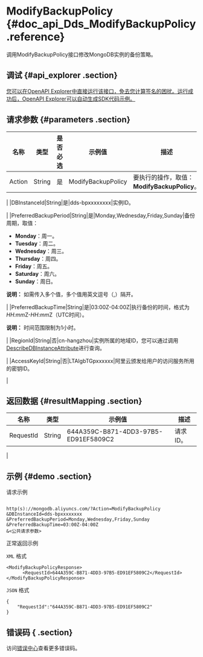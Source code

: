 # ModifyBackupPolicy {#doc_api_Dds_ModifyBackupPolicy .reference}

调用ModifyBackupPolicy接口修改MongoDB实例的备份策略。

## 调试 {#api_explorer .section}

[您可以在OpenAPI Explorer中直接运行该接口，免去您计算签名的困扰。运行成功后，OpenAPI Explorer可以自动生成SDK代码示例。](https://api.aliyun.com/#product=Dds&api=ModifyBackupPolicy&type=RPC&version=2015-12-01)

## 请求参数 {#parameters .section}

|名称|类型|是否必选|示例值|描述|
|--|--|----|---|--|
|Action|String|是|ModifyBackupPolicy|要执行的操作，取值：**ModifyBackupPolicy**。

 |
|DBInstanceId|String|是|dds-bpxxxxxxxx|实例ID。

 |
|PreferredBackupPeriod|String|是|Monday,Wednesday,Friday,Sunday|备份周期，取值：

 -   **Monday**：周一。
-   **Tuesday**：周二。
-   **Wednesday**：周三。
-   **Thursday**：周四。
-   **Friday**：周五。
-   **Saturday**：周六。
-   **Sunday**：周日。

 **说明：** 如需传入多个值，多个值用英文逗号（,）隔开。

 |
|PreferredBackupTime|String|是|03:00Z-04:00Z|执行备份的时间，格式为*HH:mm*Z-*HH:mm*Z（UTC时间）。

 **说明：** 时间范围限制为1小时。

 |
|RegionId|String|否|cn-hangzhou|实例所属的地域ID，您可以通过调用[DescribeDBInstanceAttribute](~~62010~~)进行查询。

 |
|AccessKeyId|String|否|LTAIgbTGpxxxxxx|阿里云颁发给用户的访问服务所用的密钥ID。

 |

## 返回数据 {#resultMapping .section}

|名称|类型|示例值|描述|
|--|--|---|--|
|RequestId|String|644A359C-B871-4DD3-97B5-ED91EF5809C2|请求ID。

 |

## 示例 {#demo .section}

请求示例

``` {#request_demo}

http(s)://mongodb.aliyuncs.com/?Action=ModifyBackupPolicy
&DBInstanceId=dds-bpxxxxxxxx
&PreferredBackupPeriod=Monday,Wednesday,Friday,Sunday
&PreferredBackupTime=03:00Z-04:00Z
&<公共请求参数>

```

正常返回示例

`XML` 格式

``` {#xml_return_success_demo}
<ModifyBackupPolicyResponse>
	  <RequestId>644A359C-B871-4DD3-97B5-ED91EF5809C2</RequestId>
</ModifyBackupPolicyResponse>
```

`JSON` 格式

``` {#json_return_success_demo}
{
	"RequestId":"644A359C-B871-4DD3-97B5-ED91EF5809C2"
}
```

## 错误码 { .section}

访问[错误中心](https://error-center.aliyun.com/status/product/Dds)查看更多错误码。

